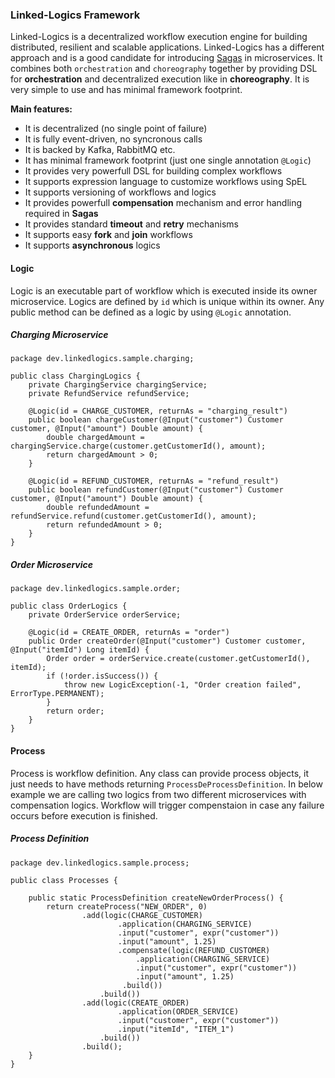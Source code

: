 ### Linked-Logics Framework

Linked-Logics is a decentralized workflow execution engine for building distributed, resilient and scalable applications. Linked-Logics has a different approach and is a good candidate for introducing [Sagas](https://microservices.io/patterns/data/saga.html) in microservices. It combines both `orchestration` and `choreography` together by providing DSL for **orchestration** and decentralized execution like in **choreography**. It is very simple to use and has minimal framework footprint.

**Main features:**
- It is decentralized (no single point of failure)
- It is fully event-driven, no syncronous calls
- It is backed by Kafka, RabbitMQ etc.
- It has minimal framework footprint (just one single annotation `@Logic`)
- It provides very powerfull DSL for building complex workflows
- It supports expression language to customize workflows using SpEL
- It supports versioning of workflows and logics
- It provides powerfull **compensation** mechanism and error handling required in **Sagas**
- It provides standard **timeout** and **retry** mechanisms
- It supports easy **fork** and **join** workflows
- It supports **asynchronous** logics

#### Logic
Logic is an executable part of workflow which is executed inside its owner microservice. Logics are defined by `id` which is unique within its owner. Any public method can be defined as a logic by using `@Logic` annotation.
##### Charging Microservice
```
package dev.linkedlogics.sample.charging;

public class ChargingLogics {
	private ChargingService chargingService;
	private RefundService refundService;
	
	@Logic(id = CHARGE_CUSTOMER, returnAs = "charging_result")
	public boolean chargeCustomer(@Input("customer") Customer customer, @Input("amount") Double amount) {
		double chargedAmount = chargingService.charge(customer.getCustomerId(), amount);
		return chargedAmount > 0;
	}
	
	@Logic(id = REFUND_CUSTOMER, returnAs = "refund_result")
	public boolean refundCustomer(@Input("customer") Customer customer, @Input("amount") Double amount) {
		double refundedAmount = refundService.refund(customer.getCustomerId(), amount);
		return refundedAmount > 0;
	}
}
```
##### Order Microservice
```
package dev.linkedlogics.sample.order;

public class OrderLogics {
	private OrderService orderService;
	
	@Logic(id = CREATE_ORDER, returnAs = "order")
	public Order createOrder(@Input("customer") Customer customer, @Input("itemId") Long itemId) {
		Order order = orderService.create(customer.getCustomerId(), itemId);
		if (!order.isSuccess()) {
			throw new LogicException(-1, "Order creation failed", ErrorType.PERMANENT);
		}
		return order;
	}
}
```
#### Process
Process is workflow definition. Any class can provide process objects, it just needs to have methods returning `ProcessDeProcessDefinition`. In below example we are calling two logics from two different microservices with compensation logics. Workflow will trigger compenstaion in case any failure occurs before execution is finished.
##### Process Definition
```
package dev.linkedlogics.sample.process;

public class Processes {
	
	public static ProcessDefinition createNewOrderProcess() {
		return createProcess("NEW_ORDER", 0)
				.add(logic(CHARGE_CUSTOMER)
						.application(CHARGING_SERVICE)
						.input("customer", expr("customer"))
						.input("amount", 1.25)
						.compensate(logic(REFUND_CUSTOMER)
							.application(CHARGING_SERVICE)
						 	.input("customer", expr("customer"))
						 	.input("amount", 1.25)
						 .build())
					.build())
				.add(logic(CREATE_ORDER)
						.application(ORDER_SERVICE)
						.input("customer", expr("customer"))
						.input("itemId", "ITEM_1")
					.build())
				.build();
	}
}
```
